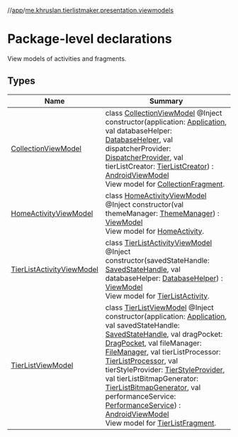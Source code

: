 //[app](../../index.md)/[me.khruslan.tierlistmaker.presentation.viewmodels](index.md)

# Package-level declarations

View models of activities and fragments.

## Types

| Name | Summary |
|---|---|
| [CollectionViewModel](-collection-view-model/index.md) | class [CollectionViewModel](-collection-view-model/index.md) @Inject constructor(application: [Application](https://developer.android.com/reference/kotlin/android/app/Application.html), val databaseHelper: [DatabaseHelper](../me.khruslan.tierlistmaker.data.providers.database/-database-helper/index.md), val dispatcherProvider: [DispatcherProvider](../me.khruslan.tierlistmaker.data.providers.dispatchers/-dispatcher-provider/index.md), val tierListCreator: [TierListCreator](../me.khruslan.tierlistmaker.data.providers.tierlist/-tier-list-creator/index.md)) : [AndroidViewModel](https://developer.android.com/reference/kotlin/androidx/lifecycle/AndroidViewModel.html)<br>View model for [CollectionFragment](../me.khruslan.tierlistmaker.presentation.screens.home/-collection-fragment/index.md). |
| [HomeActivityViewModel](-home-activity-view-model/index.md) | class [HomeActivityViewModel](-home-activity-view-model/index.md) @Inject constructor(val themeManager: [ThemeManager](../me.khruslan.tierlistmaker.presentation.utils.theme/-theme-manager/index.md)) : [ViewModel](https://developer.android.com/reference/kotlin/androidx/lifecycle/ViewModel.html)<br>View model for [HomeActivity](../me.khruslan.tierlistmaker.presentation.screens.home/-home-activity/index.md). |
| [TierListActivityViewModel](-tier-list-activity-view-model/index.md) | class [TierListActivityViewModel](-tier-list-activity-view-model/index.md) @Inject constructor(savedStateHandle: [SavedStateHandle](https://developer.android.com/reference/kotlin/androidx/lifecycle/SavedStateHandle.html), val databaseHelper: [DatabaseHelper](../me.khruslan.tierlistmaker.data.providers.database/-database-helper/index.md)) : [ViewModel](https://developer.android.com/reference/kotlin/androidx/lifecycle/ViewModel.html)<br>View model for [TierListActivity](../me.khruslan.tierlistmaker.presentation.screens.tierlist/-tier-list-activity/index.md). |
| [TierListViewModel](-tier-list-view-model/index.md) | class [TierListViewModel](-tier-list-view-model/index.md) @Inject constructor(application: [Application](https://developer.android.com/reference/kotlin/android/app/Application.html), val savedStateHandle: [SavedStateHandle](https://developer.android.com/reference/kotlin/androidx/lifecycle/SavedStateHandle.html), val dragPocket: [DragPocket](../me.khruslan.tierlistmaker.data.providers.drag/-drag-pocket/index.md), val fileManager: [FileManager](../me.khruslan.tierlistmaker.data.providers.file/-file-manager/index.md), val tierListProcessor: [TierListProcessor](../me.khruslan.tierlistmaker.data.providers.tierlist/-tier-list-processor/index.md), val tierStyleProvider: [TierStyleProvider](../me.khruslan.tierlistmaker.data.providers.tierlist.tier/-tier-style-provider/index.md), val tierListBitmapGenerator: [TierListBitmapGenerator](../me.khruslan.tierlistmaker.presentation.utils.tierlist/-tier-list-bitmap-generator/index.md), val performanceService: [PerformanceService](../me.khruslan.tierlistmaker.util.performance/-performance-service/index.md)) : [AndroidViewModel](https://developer.android.com/reference/kotlin/androidx/lifecycle/AndroidViewModel.html)<br>View model for [TierListFragment](../me.khruslan.tierlistmaker.presentation.screens.tierlist/-tier-list-fragment/index.md). |
